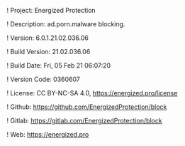 ! Project: Energized Protection

! Description: ad.porn.malware blocking.

! Version: 6.0.1.21.02.036.06

! Build Version: 21.02.036.06

! Build Date: Fri, 05 Feb 21 06:07:20

! Version Code: 0360607

! License: CC BY-NC-SA 4.0, https://energized.pro/license

! Github: https://github.com/EnergizedProtection/block

! Gitlab: https://gitlab.com/EnergizedProtection/block


! Web: https://energized.pro
